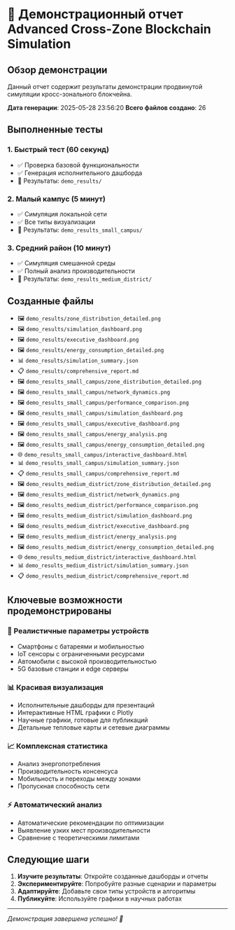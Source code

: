 # 🚀 Демонстрационный отчет Advanced Cross-Zone Blockchain Simulation

## Обзор демонстрации

Данный отчет содержит результаты демонстрации продвинутой симуляции кросс-зонального блокчейна.

**Дата генерации**: 2025-05-28 23:56:20
**Всего файлов создано**: 26

## Выполненные тесты

### 1. Быстрый тест (60 секунд)
- ✅ Проверка базовой функциональности
- ✅ Генерация исполнительного дашборда
- 📁 Результаты: `demo_results/`

### 2. Малый кампус (5 минут)
- ✅ Симуляция локальной сети
- ✅ Все типы визуализации
- 📁 Результаты: `demo_results_small_campus/`

### 3. Средний район (10 минут)
- ✅ Симуляция смешанной среды
- ✅ Полный анализ производительности
- 📁 Результаты: `demo_results_medium_district/`

## Созданные файлы

- 🖼️ `demo_results/zone_distribution_detailed.png`
- 🖼️ `demo_results/simulation_dashboard.png`
- 🖼️ `demo_results/executive_dashboard.png`
- 🖼️ `demo_results/energy_consumption_detailed.png`
- 📊 `demo_results/simulation_summary.json`
- 📋 `demo_results/comprehensive_report.md`
- 🖼️ `demo_results_small_campus/zone_distribution_detailed.png`
- 🖼️ `demo_results_small_campus/network_dynamics.png`
- 🖼️ `demo_results_small_campus/performance_comparison.png`
- 🖼️ `demo_results_small_campus/simulation_dashboard.png`
- 🖼️ `demo_results_small_campus/executive_dashboard.png`
- 🖼️ `demo_results_small_campus/energy_analysis.png`
- 🖼️ `demo_results_small_campus/energy_consumption_detailed.png`
- 🌐 `demo_results_small_campus/interactive_dashboard.html`
- 📊 `demo_results_small_campus/simulation_summary.json`
- 📋 `demo_results_small_campus/comprehensive_report.md`
- 🖼️ `demo_results_medium_district/zone_distribution_detailed.png`
- 🖼️ `demo_results_medium_district/network_dynamics.png`
- 🖼️ `demo_results_medium_district/performance_comparison.png`
- 🖼️ `demo_results_medium_district/simulation_dashboard.png`
- 🖼️ `demo_results_medium_district/executive_dashboard.png`
- 🖼️ `demo_results_medium_district/energy_analysis.png`
- 🖼️ `demo_results_medium_district/energy_consumption_detailed.png`
- 🌐 `demo_results_medium_district/interactive_dashboard.html`
- 📊 `demo_results_medium_district/simulation_summary.json`
- 📋 `demo_results_medium_district/comprehensive_report.md`

## Ключевые возможности продемонстрированы

### 🔧 Реалистичные параметры устройств
- Смартфоны с батареями и мобильностью
- IoT сенсоры с ограниченными ресурсами
- Автомобили с высокой производительностью
- 5G базовые станции и edge серверы

### 📊 Красивая визуализация
- Исполнительные дашборды для презентаций
- Интерактивные HTML графики с Plotly
- Научные графики, готовые для публикаций
- Детальные тепловые карты и сетевые диаграммы

### 📈 Комплексная статистика
- Анализ энергопотребления
- Производительность консенсуса
- Мобильность и переходы между зонами
- Пропускная способность сети

### ⚡ Автоматический анализ
- Автоматические рекомендации по оптимизации
- Выявление узких мест производительности
- Сравнение с теоретическими лимитами

## Следующие шаги

1. **Изучите результаты**: Откройте созданные дашборды и отчеты
2. **Экспериментируйте**: Попробуйте разные сценарии и параметры
3. **Адаптируйте**: Добавьте свои типы устройств и алгоритмы
4. **Публикуйте**: Используйте графики в научных работах

---

*Демонстрация завершена успешно! 🎉*
